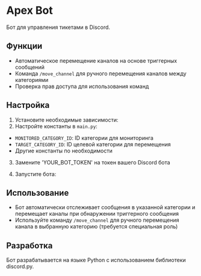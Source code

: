 # Apex Bot

Бот для управления тикетами в Discord.

## Функции

- Автоматическое перемещение каналов на основе триггерных сообщений
- Команда `/move_channel` для ручного перемещения каналов между категориями
- Проверка прав доступа для использования команд

## Настройка

1. Установите необходимые зависимости:
2. Настройте константы в `main.py`:
- `MONITORED_CATEGORY_ID`: ID категории для мониторинга
- `TARGET_CATEGORY_ID`: ID целевой категории для перемещения
- Другие константы по необходимости

3. Замените 'YOUR_BOT_TOKEN' на токен вашего Discord бота

4. Запустите бота:
## Использование

- Бот автоматически отслеживает сообщения в указанной категории и перемещает каналы при обнаружении триггерного сообщения
- Используйте команду `/move_channel` для ручного перемещения канала в выбранную категорию (требуется специальная роль)

## Разработка

Бот разрабатывается на языке Python с использованием библиотеки discord.py.
